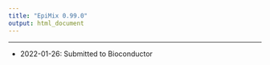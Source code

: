 ```yaml
---
title: "EpiMix 0.99.0"
output: html_document
---
```

-------
* 2022-01-26: Submitted to Bioconductor
